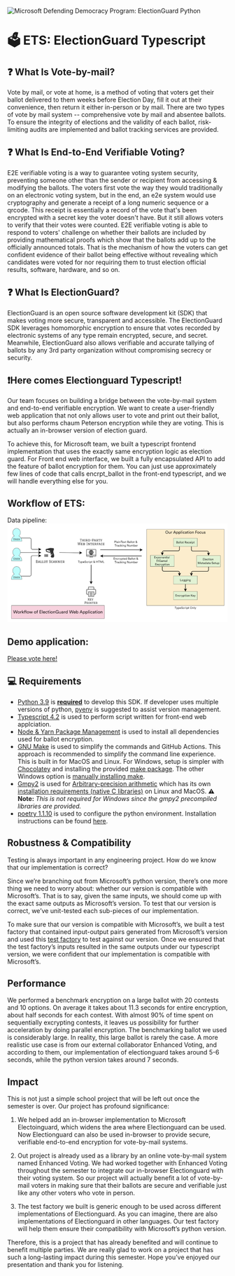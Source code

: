 ![Microsoft Defending Democracy Program: ElectionGuard Python][banner image]

# 🗳 ETS: ElectionGuard Typescript


[banner image]: https://raw.githubusercontent.com/microsoft/electionguard-python/main/images/electionguard-banner.svg


## ❓ What Is Vote-by-mail?
 Vote by mail, or vote at home, is a method of voting that voters get their ballot delivered to them weeks before Election Day, fill it out at their convenience, then return it either in-person or by mail. There are two types of vote by mail system -- comprehensive vote by mail and absentee ballots. To ensure the integrity of elections and the validity of each ballot, risk-limiting audits are implemented and ballot tracking services are provided.

## ❓ What Is End-to-End Verifiable Voting?
 E2E verifiable voting is a way to guarantee voting system security, preventing someone other than the sender or recipient from accessing & modifying the ballots. The voters first vote the way they would traditionally on an electronic voting system, but in the end, an e2e system would use cryptography and generate a receipt of a long numeric sequence or a qrcode. This receipt is essentially a record of the vote that's been encrypted with a secret key the voter doesn't have. But it still allows voters to verify that their votes were counted. E2E verifiable voting is able to respond to voters' challenge on whether their ballots are included by providing mathematical proofs which show that the ballots add up to the officially announced totals.  That is the mechanism of how the voters can get confident evidence of their ballot being effective without revealing which candidates were voted for nor requiring them to trust election official results, software, hardware, and so on.


## ❓ What Is ElectionGuard?
ElectionGuard is an open source software development kit (SDK) that makes voting more secure, transparent and accessible. The ElectionGuard SDK leverages homomorphic encryption to ensure that votes recorded by electronic systems of any type remain encrypted, secure, and secret. Meanwhile, ElectionGuard also allows verifiable and accurate tallying of ballots by any 3rd party organization without compromising secrecy or security.

## ❗️Here comes Electionguard Typescript!
Our team focuses on building a bridge between the vote-by-mail system and end-to-end verifiable encryption. We want to create a user-friendly web application that not only allows user to vote and print out their ballot, but also performs chaum Peterson encryption while they are voting. This is actually an in-browser version of election guard. 

To achieve this, for Microsoft team, we built a typescript frontend implementation that uses the exactly same encryption logic as election guard. For Front end web interface, we built a fully encapsulated API to add the feature of ballot encryption for them. You can just use approximately few lines of code that calls encrpt_ballot in the front-end typescript, and we will handle everything else for you. 

## Workflow of ETS:
Data pipeline:
![workflow of ETS](README_src/workflow.png)

## Demo application:

[Please vote here!](https://comp413vote.surge.sh/)


## 💻 Requirements

- [Python 3.9](https://www.python.org/downloads/) is <ins>**required**</ins> to develop this SDK. If developer uses multiple versions of python, [pyenv](https://github.com/pyenv/pyenv) is suggested to assist version management.
- [Typescript 4.2](https://www.typescriptlang.org/download) is used to perform script written for front-end web applciation. 
- [Node & Yarn Package Management](https://yarnpkg.com/getting-started/install) is used to install all dependencies used for ballot encryption. 
- [GNU Make](https://www.gnu.org/software/make/manual/make.html) is used to simplify the commands and GitHub Actions. This approach is recommended to simplify the command line experience. This is built in for MacOS and Linux. For Windows, setup is simpler with [Chocolatey](https://chocolatey.org/install) and installing the provided [make package](https://chocolatey.org/packages/make). The other Windows option is [manually installing make](http://gnuwin32.sourceforge.net/packages/make.htm).
- [Gmpy2](https://gmpy2.readthedocs.io/en/latest/) is used for [Arbitrary-precision arithmetic](https://en.wikipedia.org/wiki/Arbitrary-precision_arithmetic) which
  has its own [installation requirements (native C libraries)](https://gmpy2.readthedocs.io/en/latest/intro.html#installation) on Linux and MacOS. **⚠️ Note:** _This is not required for Windows since the gmpy2 precompiled libraries are provided._
- [poetry 1.1.10](https://python-poetry.org/) is used to configure the python environment. Installation instructions can be found [here](https://python-poetry.org/docs/#installation).

## Robustness & Compatibility

Testing is always important in any engineering project. How do we know that our implementation is correct? 

Since we’re branching out from Microsoft’s python version, there’s one more thing we need to worry about: whether our version is compatible with Microsoft’s. That is to say, given the same inputs, we should come up with the exact same outputs as Microsoft’s version. To test that our version is correct, we’ve unit-tested each sub-pieces of our implementation. 

To make sure that our version is compatible with Microsoft’s, we built a test factory that contained input-output pairs generated from Microsoft’s version and used this [test factory](testVector.sh) to test against our version. Once we ensured that the test factory’s inputs resulted in the same outputs under our typescript version, we were confident that our implementation is compatible with Microsoft’s.

## Performance

We performed a benchmark encryption on a large ballot with 20 contests and 10 options. On average it takes about 11.3 seconds for entire encryption, about half seconds for each contest. With almost 90% of time spent on sequentially excrypting contests, it leaves us possibility for further acceleration by doing parallel encryption. The benchmarking ballot we used is considerably large. In reality, this large ballot is rarely the case. A more realistic use case is from our external collaborator Enhanced Voting, and according to them, our implementation of electionguard takes around 5-6 seconds, while the python version takes around 7 seconds. 

## Impact

This is not just a simple school project that will be left out once the semester is over. Our project has profound significance: 
1. We helped add an in-browser implementation to Microsoft Electoinguard, which widens the area where Electionguard can be used. Now Electionguard can also be used in-browser to provide secure, verifiable end-to-end encryption for vote-by-mail systems.

2. Out project is already used as a library by an online vote-by-mail system named Enhanced Voting. We had worked together with Enhanced Voting throughout the semester to integrate our in-browser Electionguard with their voting system. So our project will actually benefit a lot of vote-by-mail voters in making sure that their ballots are secure and verifiable just like any other voters who vote in person.

3. The test factory we built is generic enough to be used across different implementations of Electionguard. As you can imagine, there are also implementations of Electionguard in other languages. Our test factory will help them ensure their compatibility with Microsoft’s python version. 

Therefore, this is a project that has already benefited and will continue to benefit multiple parties. We are really glad to work on a project that has such a long-lasting impact during this semester. Hope you’ve enjoyed our presentation and thank you for listening. 



